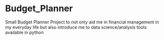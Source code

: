# Budget_Planner
Small Budget Planner Project to not only aid me in financial management in my everyday life but also introduce me to data science/analysis tools available in python
